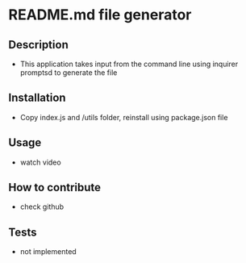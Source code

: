# README.md file generator
## Description
- This application takes input from the command line using inquirer promptsd to generate the file
## Installation
- Copy index.js and /utils folder, reinstall using package.json file
## Usage
- watch video
## How to contribute
- check github
## Tests
- not implemented
